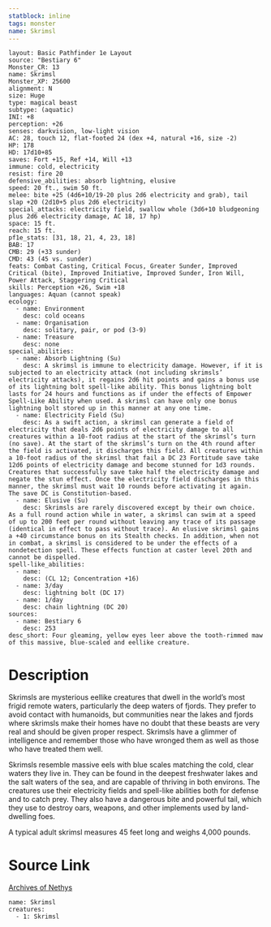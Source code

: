 ```yaml
---
statblock: inline
tags: monster
name: Skrimsl
---
```

```statblock
layout: Basic Pathfinder 1e Layout
source: "Bestiary 6"
Monster_CR: 13
name: Skrimsl
Monster_XP: 25600
alignment: N
size: Huge
type: magical beast
subtype: (aquatic)
INI: +8
perception: +26
senses: darkvision, low-light vision
AC: 28, touch 12, flat-footed 24 (dex +4, natural +16, size -2)
HP: 178
HD: 17d10+85
saves: Fort +15, Ref +14, Will +13
immune: cold, electricity
resist: fire 20
defensive_abilities: absorb lightning, elusive
speed: 20 ft., swim 50 ft.
melee: bite +25 (4d6+10/19-20 plus 2d6 electricity and grab), tail slap +20 (2d10+5 plus 2d6 electricity)
special_attacks: electricity field, swallow whole (3d6+10 bludgeoning plus 2d6 electricity damage, AC 18, 17 hp)
space: 15 ft.
reach: 15 ft.
pf1e_stats: [31, 18, 21, 4, 23, 18]
BAB: 17
CMB: 29 (+33 sunder)
CMD: 43 (45 vs. sunder)
feats: Combat Casting, Critical Focus, Greater Sunder, Improved Critical (bite), Improved Initiative, Improved Sunder, Iron Will, Power Attack, Staggering Critical
skills: Perception +26, Swim +18
languages: Aquan (cannot speak)
ecology:
  - name: Environment
    desc: cold oceans
  - name: Organisation
    desc: solitary, pair, or pod (3-9)
  - name: Treasure
    desc: none
special_abilities:
  - name: Absorb Lightning (Su)
    desc: A skrimsl is immune to electricity damage. However, if it is subjected to an electricity attack (not including skrimsls’ electricity attacks), it regains 2d6 hit points and gains a bonus use of its lightning bolt spell-like ability. This bonus lightning bolt lasts for 24 hours and functions as if under the effects of Empower Spell-Like Ability when used. A skrimsl can have only one bonus lightning bolt stored up in this manner at any one time.
  - name: Electricity Field (Su)
    desc: As a swift action, a skrimsl can generate a field of electricity that deals 2d6 points of electricity damage to all creatures within a 10-foot radius at the start of the skrimsl’s turn (no save). At the start of the skrimsl’s turn on the 4th round after the field is activated, it discharges this field. All creatures within a 10-foot radius of the skrimsl that fail a DC 23 Fortitude save take 12d6 points of electricity damage and become stunned for 1d3 rounds. Creatures that successfully save take half the electricity damage and negate the stun effect. Once the electricity field discharges in this manner, the skrimsl must wait 10 rounds before activating it again. The save DC is Constitution-based.
  - name: Elusive (Su)
    desc: Skrimsls are rarely discovered except by their own choice. As a full round action while in water, a skrimsl can swim at a speed of up to 200 feet per round without leaving any trace of its passage (identical in effect to pass without trace). An elusive skrimsl gains a +40 circumstance bonus on its Stealth checks. In addition, when not in combat, a skrimsl is considered to be under the effects of a nondetection spell. These effects function at caster level 20th and cannot be dispelled.
spell-like_abilities:
  - name:
    desc: (CL 12; Concentration +16)
  - name: 3/day
    desc: lightning bolt (DC 17)
  - name: 1/day
    desc: chain lightning (DC 20)
sources:
  - name: Bestiary 6
    desc: 253
desc_short: Four gleaming, yellow eyes leer above the tooth-rimmed maw of this massive, blue-scaled and eellike creature.
```
# Description
Skrimsls are mysterious eellike creatures that dwell in the world’s most frigid remote waters, particularly the deep waters of fjords. They prefer to avoid contact with humanoids, but communities near the lakes and fjords where skrimsls make their homes have no doubt that these beasts are very real and should be given proper respect. Skrimsls have a glimmer of intelligence and remember those who have wronged them as well as those who have treated them well. 

Skrimsls resemble massive eels with blue scales matching the cold, clear waters they live in. They can be found in the deepest freshwater lakes and the salt waters of the sea, and are capable of thriving in both environs. The creatures use their electricity fields and spell-like abilities both for defense and to catch prey. They also have a dangerous bite and powerful tail, which they use to destroy oars, weapons, and other implements used by land-dwelling foes. 

A typical adult skrimsl measures 45 feet long and weighs 4,000 pounds.
# Source Link
[Archives of Nethys](https://aonprd.com/MonsterDisplay.aspx?ItemName=Skrimsl)
```encounter-table
name: Skrimsl
creatures:
  - 1: Skrimsl
```
